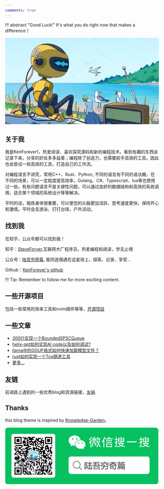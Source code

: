 ```yaml
---
comments: true
---
```

<!-- <p align="center">
  <p align="center">
      <img src="https://github-readme-stats.vercel.app/api?username=KenForever1&count_private=true" />
  </p>
  <p align="center">
    <a href="https://996.icu"><img src="https://img.shields.io/badge/link-996.icu-red.svg" alt="996.icu" /></a>
  </p>
</p> -->

<!--START_SECTION:waka-->
<!--END_SECTION:waka-->
!!! abstract "Good Luck!"
    It's what you do right now that makes a difference！

![](https://raw.githubusercontent.com/KenForever1/CDN/main/compress-logo-back-light.jpg)

## 关于我

我是KenForever1，热爱阅读、喜欢探究源码和新的编程技术。看到有趣的东西会记录下来，分享的好处多多益善；编程除了创造力，也需要趁手高效的工具。因此也会尝试一些高效的工具，打造自己的工作流。

对编程语言不讲究，常用C++、Rust、Python, 不同的语言有不同的语法糖，在不同的场景，可以一定程度提高效率，Golang、C#、Typescript、lua等也使用过一些。有些问题语言不是关键性问题，可以通过良好的数据结构和高效的系统调用，适合某个领域的系统设计等等解决。

平时的话，锻炼身体很重要，可以使您的头脑更加活跃、思考速度更快，保持开心和激情。平时会去游泳、打打台球，户外活动。

## 找到我
<!-- Ken is Kenneth Lane Thompson, Dmr is Dennis MacAlistair Ritchie. Pay tribute to their work. -->
在知乎，公众号都可以找到我！

知乎：[SteveForver](https://www.zhihu.com/people/steveforever/columns),互联网大厂程序员，热爱编程和阅读，学无止境

公众号：[陆吾穷奇篇](https://mp.weixin.qq.com/s/SWspdJGOkcsky3ifs79-mA?token=406256589&lang=zh_CN), 能同途偶遇在这星球上，探索、记录、享受...

Github：[KenForever's github](https://github.com/KenForever1)

<!-- - [KenForever's CSDN](https://blog.csdn.net/DmrForever) -->

!!! Tip: Remember to follow me for more exciting content.

## 一些开源项目

包括一些常用的效率工具和nvim插件等等，[开源项目](./flinks/projects.md)

## 一些文章

+ [300行实现一个BoundedSPSCQueue](./blog/posts/300行实现一个BoundedSPSCQueue.md)
+ [helix-gpt如何实现AI code以及如何调试?](https://mp.weixin.qq.com/s/SWspdJGOkcsky3ifs79-mA?token=406256589&lang=zh_CN)
+ [llama中的GGUF格式如何快速加载模型文件？](https://zhuanlan.zhihu.com/p/711237443)
+ [rust如何实现一个Tcp隧道工具](https://zhuanlan.zhihu.com/p/676432293)
+ [更多...](https://kenforever1.github.io/blog/)

## 友链

前进路上遇到的一些优秀blog和资源链接，[友链](./flinks/index.md).

## Thanks
this blog theme is inspired by [Knowledge-Garden](https://gh-pages.weiyan.cc/)。

![](https://raw.githubusercontent.com/KenForever1/CDN/main/wechat-log.png)